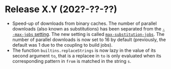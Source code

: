 # Release X.Y (202?-??-??)

- Speed-up of downloads from binary caches.
  The number of parallel downloads (also known as substitutions) has been separated from the [`--max-jobs` setting](../command-ref/conf-file.md#conf-max-jobs).
  The new setting is called [`max-substitution-jobs`](../command-ref/conf-file.md#conf-max-substitution-jobs).
  The number of parallel downloads is now set to 16 by default (previously, the default was 1 due to the coupling to build jobs).
- The function `builtins.replaceStrings` is now lazy in the value of its second argument `to`, that is a replacee in `to` is only evaluated when its corresponding pattern in `from` is matched in the string `s`.
